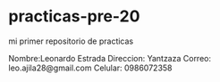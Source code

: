 # practicas-pre-20
mi primer repositorio de practicas
<p>
Nombre:Leonardo Estrada
Direccion: Yantzaza
Correo: leo.ajila28@gmail.com
Celular: 0986072358 </p>
